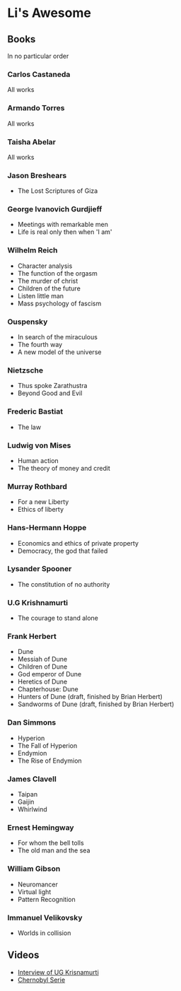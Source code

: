# Li's Awesome

## Books
In no particular order

### Carlos Castaneda
All works

### Armando Torres
All works

### Taisha Abelar
All works

### Jason Breshears
- The Lost Scriptures of Giza

### George Ivanovich Gurdjieff
- Meetings with remarkable men
- Life is real only then when 'I am'

### Wilhelm Reich
- Character analysis
- The function of the orgasm
- The murder of christ
- Children of the future
- Listen little man
- Mass psychology of fascism

### Ouspensky
- In search of the miraculous
- The fourth way
- A new model of the universe

### Nietzsche
- Thus spoke Zarathustra
- Beyond Good and Evil

### Frederic Bastiat
- The law

### Ludwig von Mises
- Human action
- The theory of money and credit

### Murray Rothbard
- For a new Liberty
- Ethics of liberty

### Hans-Hermann Hoppe
- Economics and ethics of private property
- Democracy, the god that failed

### Lysander Spooner
- The constitution of no authority

### U.G Krishnamurti
- The courage to stand alone

### Frank Herbert
- Dune
- Messiah of Dune
- Children of Dune
- God emperor of Dune
- Heretics of Dune
- Chapterhouse: Dune
- Hunters of Dune (draft, finished by Brian Herbert)
- Sandworms of Dune (draft, finished by Brian Herbert)

### Dan Simmons
- Hyperion
- The Fall of Hyperion
- Endymion
- The Rise of Endymion

### James Clavell
- Taipan
- Gaijin
- Whirlwind

### Ernest Hemingway
- For whom the bell tolls
- The old man and the sea

### William Gibson
- Neuromancer
- Virtual light
- Pattern Recognition

### Immanuel Velikovsky
- Worlds in collision

## Videos
- [Interview of UG Krisnamurti](https://www.youtube.com/watch?v=EQFrUKQfO4k)
- [Chernobyl Serie](https://en.wikipedia.org/wiki/Chernobyl_(miniseries))
